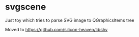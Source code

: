 # svgscene
Just toy which tries to parse SVG image to QGraphicsItems tree

Moved to https://github.com/silicon-heaven/libshv
